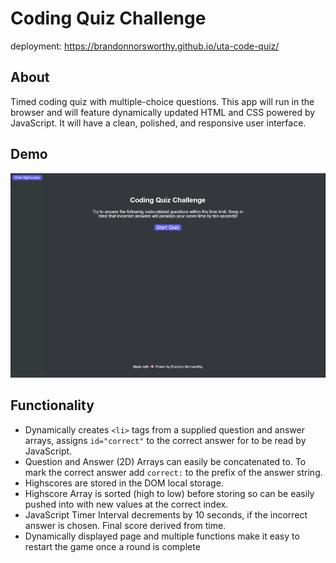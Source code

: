 # Coding Quiz Challenge

deployment: https://brandonnorsworthy.github.io/uta-code-quiz/

## About
Timed coding quiz with multiple-choice questions. This app will run in the browser and will feature dynamically updated HTML and CSS powered by JavaScript. It will have a clean, polished, and responsive user interface.

## Demo
![gif of demo](/assets/images/demo_desktop.gif)

## Functionality
- Dynamically creates ```<li>``` tags from a supplied question and answer arrays, assigns ```id="correct"``` to the correct answer for to be read by JavaScript.
- Question and Answer (2D) Arrays can easily be concatenated to. To mark the correct answer add ```correct:``` to the prefix of the answer string.
- Highscores are stored in the DOM local storage.
- Highscore Array is sorted (high to low) before storing so can be easily pushed into with new values at the correct index.
- JavaScript Timer Interval decrements by 10 seconds, if the incorrect answer is chosen. Final score derived from time.
- Dynamically displayed page and multiple functions make it easy to restart the game once a round is complete